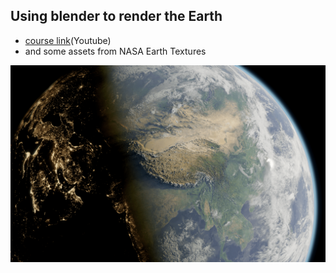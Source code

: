 ## Using blender to render the Earth

- [course link](https://www.youtube.com/watch?v=0YZzHn0iz8U)(Youtube)
- and some assets from NASA Earth Textures

![result](e3.png)